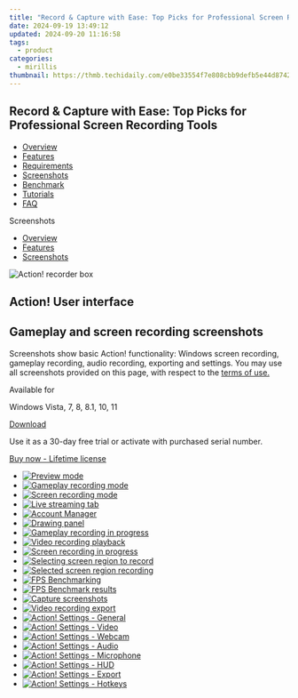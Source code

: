 ```yaml
---
title: "Record & Capture with Ease: Top Picks for Professional Screen Recording Tools"
date: 2024-09-19 13:49:12
updated: 2024-09-20 11:16:58
tags:
  - product
categories:
  - mirillis
thumbnail: https://thmb.techidaily.com/e0be33554f7e808cbb9defb5e44d8742371f9f0a41b00b3f13329dba336fbddc.png
---
```


## Record & Capture with Ease: Top Picks for Professional Screen Recording Tools

* [Overview](https://tools.techidaily.com/mirillis/products/)
* [Features](https://tools.techidaily.com/mirillis/products/)
* [Requirements](https://tools.techidaily.com/mirillis/products/)
* [Screenshots](https://tools.techidaily.com/mirillis/products/)
* [Benchmark](https://tools.techidaily.com/mirillis/products/)
* [Tutorials](https://tools.techidaily.com/mirillis/products/)
* [FAQ](https://tools.techidaily.com/mirillis/products/)

Screenshots

* [Overview](https://tools.techidaily.com/mirillis/products/)
* [Features](https://tools.techidaily.com/mirillis/products/)
* [Screenshots](https://tools.techidaily.com/mirillis/products/)

![Action! recorder box](https://mirillis.com/res/old/media/images/action_box.png) 

## Action! User interface

## Gameplay and screen recording screenshots

Screenshots show basic Action! functionality: Windows screen recording, gameplay recording, audio recording, exporting and settings. You may use all screenshots provided on this page, with respect to the [terms of use.](https://tools.techidaily.com/mirillis/products/)

Available for

Windows Vista, 7, 8, 8.1, 10, 11

[Download](https://tools.techidaily.com/mirillis/products/) 

Use it as a 30-day free trial or activate with purchased serial number.

[Buy now - Lifetime license](https://tools.techidaily.com/mirillis/products/) 

* [![Preview mode](https://mirillis.com/res/old/media/images/screenshots/action/mirillis_action_window_preview_min.jpg)](https://mirillis.com/res/old/media/images/screenshots/action/mirillis%5Faction%5Fwindow%5Fpreview.jpg)
* [![Gameplay recording mode](https://mirillis.com/res/old/media/images/screenshots/action/mirillis_action_window_games_and_applications_min.jpg)](https://mirillis.com/res/old/media/images/screenshots/action/mirillis%5Faction%5Fwindow%5Fgames%5Fand%5Fapplications.jpg)
* [![Screen recording mode](https://mirillis.com/res/old/media/images/screenshots/action/mirillis_action_window_desktop_recording_min.jpg)](https://mirillis.com/res/old/media/images/screenshots/action/mirillis%5Faction%5Fwindow%5Fdesktop%5Frecording.jpg)
* [![Live streaming tab](https://mirillis.com/res/old/media/images/screenshots/action/mirillis_action_window_live_streaming_min.jpg)](https://mirillis.com/res/old/media/images/screenshots/action/mirillis%5Faction%5Fwindow%5Flive%5Fstreaming.jpg)
* [![Account Manager](https://mirillis.com/res/old/media/images/screenshots/action/mirillis_action_window_live_streaming_accounts_min.jpg)](https://mirillis.com/res/old/media/images/screenshots/action/mirillis%5Faction%5Fwindow%5Flive%5Fstreaming%5Faccounts.jpg)
* [![Drawing panel](https://mirillis.com/res/old/media/images/screenshots/action/mirillis_action_drawing_panel_min.jpg)](https://mirillis.com/res/old/media/images/screenshots/action/mirillis%5Faction%5Fdrawing%5Fpanel.jpg)
* [![Gameplay recording in progress](https://mirillis.com/res/old/media/images/screenshots/action/mirillis_action_gameplay_recording_min.jpg)](https://mirillis.com/res/old/media/images/screenshots/action/mirillis%5Faction%5Fgameplay%5Frecording.jpg)
* [![Video recording playback](https://mirillis.com/res/old/media/images/screenshots/action/mirillis_action_video_playback_with_action_player_min.jpg)](https://mirillis.com/res/old/media/images/screenshots/action/mirillis%5Faction%5Fvideo%5Fplayback%5Fwith%5Faction%5Fplayer.jpg)
* [![Screen recording in progress](https://mirillis.com/res/old/media/images/screenshots/action/mirillis_action_desktop_recording_min.jpg)](https://mirillis.com/res/old/media/images/screenshots/action/mirillis%5Faction%5Fdesktop%5Frecording.jpg)
* [![Selecting screen region to record](https://mirillis.com/res/old/media/images/screenshots/action/mirillis_action_desktop_region_selection_min.jpg)](https://mirillis.com/res/old/media/images/screenshots/action/mirillis%5Faction%5Fdesktop%5Fregion%5Fselection.jpg)
* [![Selected screen region recording](https://mirillis.com/res/old/media/images/screenshots/action/mirillis_action_desktop_region_recording_min.jpg)](https://mirillis.com/res/old/media/images/screenshots/action/mirillis%5Faction%5Fdesktop%5Fregion%5Frecording.jpg)
* [![FPS Benchmarking](https://mirillis.com/res/old/media/images/screenshots/action/mirillis_action_window_benchmarks_min.jpg)](https://mirillis.com/res/old/media/images/screenshots/action/mirillis%5Faction%5Fwindow%5Fbenchmarks.jpg)
* [![FPS Benchmark results](https://mirillis.com/res/old/media/images/screenshots/action/mirillis_action_window_benchmarks_preview_min.jpg)](https://mirillis.com/res/old/media/images/screenshots/action/mirillis%5Faction%5Fwindow%5Fbenchmarks%5Fpreview.jpg)
* [![Capture screenshots](https://mirillis.com/res/old/media/images/screenshots/action/mirillis_action_window_screenshots_min.jpg)](https://mirillis.com/res/old/media/images/screenshots/action/mirillis%5Faction%5Fwindow%5Fscreenshots.jpg)
* [![Video recording export](https://mirillis.com/res/old/media/images/screenshots/action/mirillis_action_recordings_export_window_min.jpg)](https://mirillis.com/res/old/media/images/screenshots/action/mirillis%5Faction%5Frecordings%5Fexport%5Fwindow.jpg)
* [![Action! Settings - General](https://mirillis.com/res/old/media/images/screenshots/action/mirillis_action_settings_general_min.jpg)](https://mirillis.com/res/old/media/images/screenshots/action/mirillis%5Faction%5Fsettings%5Fgeneral.jpg)
* [![Action! Settings - Video](https://mirillis.com/res/old/media/images/screenshots/action/mirillis_action_settings_video_min.jpg)](https://mirillis.com/res/old/media/images/screenshots/action/mirillis%5Faction%5Fsettings%5Fvideo.jpg)
* [![Action! Settings - Webcam](https://mirillis.com/res/old/media/images/screenshots/action/mirillis_action_settings_webcam_min.jpg)](https://mirillis.com/res/old/media/images/screenshots/action/mirillis%5Faction%5Fsettings%5Fwebcam.jpg)
* [![Action! Settings - Audio](https://mirillis.com/res/old/media/images/screenshots/action/mirillis_action_settings_audio_min.jpg)](https://mirillis.com/res/old/media/images/screenshots/action/mirillis%5Faction%5Fsettings%5Faudio.jpg)
* [![Action! Settings - Microphone](https://mirillis.com/res/old/media/images/screenshots/action/mirillis_action_settings_microphone_min.jpg)](https://mirillis.com/res/old/media/images/screenshots/action/mirillis%5Faction%5Fsettings%5Fmicrophone.jpg)
* [![Action! Settings - HUD](https://mirillis.com/res/old/media/images/screenshots/action/mirillis_action_settings_hud_min.jpg)](https://mirillis.com/res/old/media/images/screenshots/action/mirillis%5Faction%5Fsettings%5Fhud.jpg)
* [![Action! Settings - Export](https://mirillis.com/res/old/media/images/screenshots/action/mirillis_action_settings_export_min.jpg)](https://mirillis.com/res/old/media/images/screenshots/action/mirillis%5Faction%5Fsettings%5Fexport.jpg)
* [![Action! Settings - Hotkeys](https://mirillis.com/res/old/media/images/screenshots/action/mirillis_action_settings_hotkeys_min.jpg)](https://mirillis.com/res/old/media/images/screenshots/action/mirillis%5Faction%5Fsettings%5Fhotkeys.jpg)

<ins class="adsbygoogle"
     style="display:block"
     data-ad-format="autorelaxed"
     data-ad-client="ca-pub-7571918770474297"
     data-ad-slot="1223367746"></ins>



<ins class="adsbygoogle"
     style="display:block"
     data-ad-client="ca-pub-7571918770474297"
     data-ad-slot="8358498916"
     data-ad-format="auto"
     data-full-width-responsive="true"></ins>
